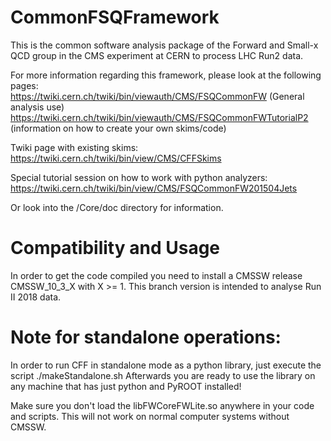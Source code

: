 # CommonFSQFramework

This is the common software analysis package of the Forward and Small-x QCD group in the CMS experiment at CERN to process LHC Run2 data.

For more information regarding this framework, please look at the following pages: <br>
https://twiki.cern.ch/twiki/bin/viewauth/CMS/FSQCommonFW (General analysis use)
https://twiki.cern.ch/twiki/bin/viewauth/CMS/FSQCommonFWTutorialP2 (information on how to create your own skims/code)<br>

Twiki page with existing skims:<br>
https://twiki.cern.ch/twiki/bin/view/CMS/CFFSkims

Special tutorial session on how to work with python analyzers: <br>
https://twiki.cern.ch/twiki/bin/view/CMS/FSQCommonFW201504Jets

Or look into the /Core/doc directory for information.

# Compatibility and Usage

In order to get the code compiled you need to install a CMSSW release CMSSW_10_3_X with X >= 1.
This branch version is intended to analyse Run II 2018 data.

# Note for standalone operations:

In order to run CFF in standalone mode as a python library, just
execute the script ./makeStandalone.sh Afterwards you are ready to use
the library on any machine that has just python and PyROOT installed!

Make sure you don't load the libFWCoreFWLite.so anywhere in your code and
scripts. This will not work on normal computer systems without CMSSW. 

